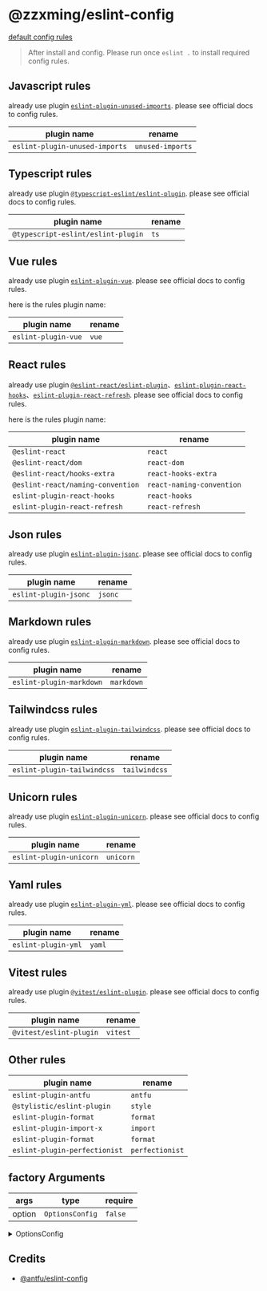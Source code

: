# @zzxming/eslint-config

[default config rules](https://zzxming.github.io/eslint-config/configs)

> After install and config. Please run once `eslint .` to install required config rules.

## Javascript rules

already use plugin [`eslint-plugin-unused-imports`](https://www.npmjs.com/package/eslint-plugin-unused-imports). please see official docs to config rules.

| plugin name                    | rename           |
| ------------------------------ | ---------------- |
| `eslint-plugin-unused-imports` | `unused-imports` |

## Typescript rules

already use plugin [`@typescript-eslint/eslint-plugin`](https://typescript-eslint.io/). please see official docs to config rules.

| plugin name                        | rename |
| ---------------------------------- | ------ |
| `@typescript-eslint/eslint-plugin` | `ts`   |

## Vue rules

already use plugin [`eslint-plugin-vue`](https://eslint.vuejs.org/). please see official docs to config rules.

here is the rules plugin name:

| plugin name         | rename |
| ------------------- | ------ |
| `eslint-plugin-vue` | `vue`  |

## React rules

already use plugin [`@eslint-react/eslint-plugin`](https://eslint-react.xyz/)、[`eslint-plugin-react-hooks`](https://www.npmjs.com/package/eslint-plugin-react-hooks)、[`eslint-plugin-react-refresh`](https://www.npmjs.com/package/eslint-plugin-react-refresh). please see official docs to config rules.

here is the rules plugin name:

| plugin name                       | rename                    |
| --------------------------------- | ------------------------- |
| `@eslint-react`                   | `react`                   |
| `@eslint-react/dom`               | `react-dom`               |
| `@eslint-react/hooks-extra`       | `react-hooks-extra`       |
| `@eslint-react/naming-convention` | `react-naming-convention` |
| `eslint-plugin-react-hooks`       | `react-hooks`             |
| `eslint-plugin-react-refresh`     | `react-refresh`           |

## Json rules

already use plugin [`eslint-plugin-jsonc`](https://www.npmjs.com/package/eslint-plugin-jsonc). please see official docs to config rules.

| plugin name           | rename  |
| --------------------- | ------- |
| `eslint-plugin-jsonc` | `jsonc` |

## Markdown rules

already use plugin [`eslint-plugin-markdown`](https://www.npmjs.com/package/eslint-plugin-markdown). please see official docs to config rules.

| plugin name              | rename     |
| ------------------------ | ---------- |
| `eslint-plugin-markdown` | `markdown` |

## Tailwindcss rules

already use plugin [`eslint-plugin-tailwindcss`](https://www.npmjs.com/package/eslint-plugin-tailwindcss). please see official docs to config rules.

| plugin name                 | rename        |
| --------------------------- | ------------- |
| `eslint-plugin-tailwindcss` | `tailwindcss` |

## Unicorn rules

already use plugin [`eslint-plugin-unicorn`](https://www.npmjs.com/package/eslint-plugin-unicorn). please see official docs to config rules.

| plugin name             | rename    |
| ----------------------- | --------- |
| `eslint-plugin-unicorn` | `unicorn` |

## Yaml rules

already use plugin [`eslint-plugin-yml`](https://www.npmjs.com/package/eslint-plugin-yml). please see official docs to config rules.

| plugin name         | rename |
| ------------------- | ------ |
| `eslint-plugin-yml` | `yaml` |

## Vitest rules

already use plugin [`@vitest/eslint-plugin`](https://github.com/vitest-dev/eslint-plugin-vitest). please see official docs to config rules.

| plugin name             | rename   |
| ----------------------- | -------- |
| `@vitest/eslint-plugin` | `vitest` |

## Other rules

| plugin name                   | rename          |
| ----------------------------- | --------------- |
| `eslint-plugin-antfu`         | `antfu`         |
| `@stylistic/eslint-plugin`    | `style`         |
| `eslint-plugin-format`        | `format`        |
| `eslint-plugin-import-x`      | `import`        |
| `eslint-plugin-format`        | `format`        |
| `eslint-plugin-perfectionist` | `perfectionist` |

## factory Arguments

| args   | type            | require |
| ------ | --------------- | ------- |
| option | `OptionsConfig` | `false` |

<details>
  <summary>OptionsConfig</summary>

```ts
export interface StylisticConfigOptions {
  indent: number | 'tab';
  jsx: boolean;
  quotes: 'double' | 'single';
  semi: boolean;
}
export interface FilesOverrides {
  files: string[];
}
export interface StylisticOverrides {
  stylistic: StylisticConfigOptions;
}
export interface StylisticOptions extends StylisticConfigOptions {}
export interface JavascriptOptions {}
export interface TypescriptOptions {
  parserOptions: ESLint.Environment['parserOptions'];
  componentExts: string[];
}
export interface VueOptions extends FilesOverrides, StylisticOverrides {
  vueVersion: 2 | 3;
  typescript: boolean;
  sfcBlocks: boolean | VueBlocksOptions;
}
export interface JsoncOptions extends FilesOverrides, StylisticOverrides {}
export interface MarkdownOptions extends FilesOverrides {
  componentExts: string[];
}
export interface FormmatterOptions extends StylisticOverrides {
  css: boolean;
  html: boolean;
  markdown: boolean;
  xml: boolean;
  svg: boolean;
  prettierOptions: Record<string, any>;
}
export interface YamlOptions extends FilesOverrides, StylisticOverrides {}
export interface UnicornOptions {}
export interface TailwindcssOptions {}
export interface ReactOptions {
  files: string[];
}
export interface VitestOptions {
  files: string[];
}
export interface UnocssOptions {
  attributify: boolean;
  strict: boolean;
}
export interface OptionsConfig {
  stylistic: boolean | StylisticOptions;
  javascript: boolean | JavascriptOptions;
  gitignore: boolean;
  jsx: boolean;
  typescript: boolean | TypescriptOptions;
  vue: boolean | VueOptions;
  tailwindcss: boolean | TailwindcssOptions;
  jsonc: boolean | JsoncOptions;
  markdown: boolean | JsoncOptions;
  formatters: boolean | FormmatterOptions;
  yaml: boolean | YamlOptions;
  unicorn: UnicornOptions;
  react: boolean | ReactOptions;
  vitest: boolean | VitestOptions;
  unocss: boolean | UnocssOptions;
  overrides: Linter.Config[];
}
```

</details>

## Credits

- [@antfu/eslint-config](https://github.com/antfu/eslint-config)
